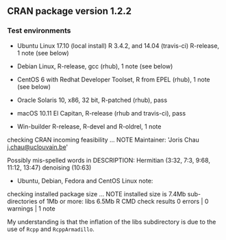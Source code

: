 ## CRAN package version 1.2.2

### Test environments

* Ubuntu Linux 17.10 (local install) R 3.4.2, and 14.04 (travis-ci) R-release, 1 note (see below)
* Debian Linux, R-release, gcc (rhub), 1 note (see below)
* CentOS 6 with Redhat Developer Toolset, R from EPEL (rhub), 1 note (see below)
* Oracle Solaris 10, x86, 32 bit, R-patched (rhub), pass
* macOS 10.11 El Capitan, R-release (rhub and travis-ci), pass

* Win-builder R-release, R-devel and R-oldrel, 1 note

checking CRAN incoming feasibility ... NOTE
Maintainer: 'Joris Chau <j.chau@uclouvain.be>'

Possibly mis-spelled words in DESCRIPTION:
  Hermitian (3:32, 7:3, 9:68, 11:12, 13:47)
  denoising (10:63)

* Ubuntu, Debian, Fedora and CentOS Linux note:

checking installed package size ... NOTE
  installed size is  7.4Mb
  sub-directories of 1Mb or more:
    libs   6.5Mb
R CMD check results
0 errors | 0 warnings | 1 note 

My understanding is that the inflation of the libs subdirectory is due to the use of `Rcpp` and `RcppArmadillo`. 
